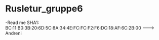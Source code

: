 # Rusletur_gruppe6

-Read me
SHA1: BC:11:B0:3B:20:6D:5C:8A:34:4E:FC:FC:F2:F6:DC:18:AF:6C:2B:00 ---> Andreni
